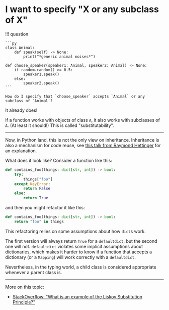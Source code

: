 # I want to specify "X or any subclass of X"

!!! question

    ```py
    class Animal:
        def speak(self) -> None:
            print("*generic animal noises*")

    def choose_speaker(speaker1: Animal, speaker2: Animal) -> None:
        if random.random() >= 0.5:
            speaker1.speak()
        else:
            speaker2.speak()
    ```

    How do I specify that `choose_speaker` accepts `Animal` or any subclass of `Animal`?

It already does!

If a function works with objects of class `A`, it also works with subclasses of `A`. (At least it should!) This is called "substitutability".

---

Now, in Python land, this is not the only view on inheritance. Inheritance is also a mechanism for code reuse, see
[this talk from Raymond Hettinger](https://www.youtube.com/watch?v=EiOglTERPEo) for an explanation.

What does it look like? Consider a function like this:
```py
def contains_foo(things: dict[str, int]) -> bool:
    try:
        things["foo"]
    except KeyError:
        return False
    else:
        return True
```
and then you might refactor it like this:
```py
def contains_foo(things: dict[str, int]) -> bool:
    return "foo" in things
```
This refactoring relies on some assumptions about how `dict`s work.

The first version will always return `True` for a `defaultdict`, but the second one
will not. `defaultdict` violates some implicit assumptions about dictionaries, which makes it harder
to know if a function that accepts a dictionary (or a `Mapping`) will work correctly
with a `defaultdict`.

Nevertheless, in the typing world, a child class is considered appropriate whenever a parent class is.

---

More on this topic:

- [StackOverflow: "What is an example of the Liskov Substitution Principle?"](https://stackoverflow.com/questions/56860/what-is-an-example-of-the-liskov-substitution-principle)
